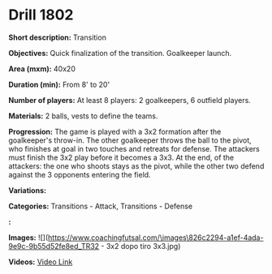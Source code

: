 # Drill 1802

**Short description:**
Transition

**Objectives:**
Quick finalization of the transition. Goalkeeper launch.

**Area (mxm):**
40x20

**Duration (min):**
From 8' to 20'

**Number of players:**
At least 8 players: 2 goalkeepers, 6 outfield players.

**Materials:**
2 balls, vests to define the teams.

**Progression:**
The game is played with a 3x2 formation after the goalkeeper's throw-in. The other goalkeeper throws the ball to the pivot, who finishes at goal in two touches and retreats for defense. The attackers must finish the 3x2 play before it becomes a 3x3. At the end, of the attackers: the one who shoots stays as the pivot, while the other two defend against the 3 opponents entering the field.

**Variations:**


**Categories:**
Transitions - Attack, Transitions - Defense

**:**


**Images:**
![](https://www.coachingfutsal.com/\images\826c2294-a1ef-4ada-9e9c-9b55d52fe8ed_TR32 - 3x2 dopo tiro 3x3.jpg)

**Videos:**
[Video Link](https://www.youtube.com/embed/xzbX8ePe5zc)

